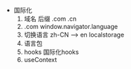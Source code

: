 - 国际化
  1. 域名 后缀
    .com .cn 
  2.  .com
    window.navigator.language
  3. 切换语言
    zh-CN --> en
    localstorage
  4. 语言包
  5. hooks 国际化hooks
  6. useContext 